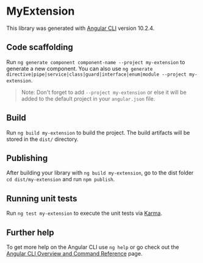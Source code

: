 # MyExtension

This library was generated with [Angular CLI](https://github.com/angular/angular-cli) version 10.2.4.

## Code scaffolding

Run `ng generate component component-name --project my-extension` to generate a new component. You can also use `ng generate directive|pipe|service|class|guard|interface|enum|module --project my-extension`.
> Note: Don't forget to add `--project my-extension` or else it will be added to the default project in your `angular.json` file. 

## Build

Run `ng build my-extension` to build the project. The build artifacts will be stored in the `dist/` directory.

## Publishing

After building your library with `ng build my-extension`, go to the dist folder `cd dist/my-extension` and run `npm publish`.

## Running unit tests

Run `ng test my-extension` to execute the unit tests via [Karma](https://karma-runner.github.io).

## Further help

To get more help on the Angular CLI use `ng help` or go check out the [Angular CLI Overview and Command Reference](https://angular.io/cli) page.
